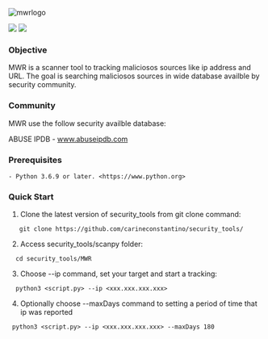 ![mwrlogo](https://user-images.githubusercontent.com/53983340/77702356-14ec5980-6f97-11ea-87c7-3cb0a3fa6e90.jpg)

<p>
 <img src="https://img.shields.io/badge/MWR-v.0.1-yellow" />
 <img src="https://img.shields.io/badge/python-v3.6.9-blue" />
 </p>
 
### Objective

MWR is a scanner tool to tracking maliciosos sources like ip address and URL.
The goal is searching maliciosos sources in wide database availble by security community. 

### Community

MWR use the follow security availble database:

ABUSE IPDB - www.abuseipdb.com 

### Prerequisites

```
- Python 3.6.9 or later. <https://www.python.org>
```

### Quick Start

1. Clone the latest version of security_tools from git clone command:

 ```
    git clone https://github.com/carineconstantino/security_tools/
 ```
    
 2. Access security_tools/scanpy folder:
 
 ```
   cd security_tools/MWR
 ```
 
 3. Choose --ip command, set your target and start a tracking: 
 
 ```
   python3 <script.py> --ip <xxx.xxx.xxx.xxx>
 ```
 
 4. Optionally choose --maxDays command to setting a period of time that ip was reported
 
  ```
   python3 <script.py> --ip <xxx.xxx.xxx.xxx> --maxDays 180
 ```
 
